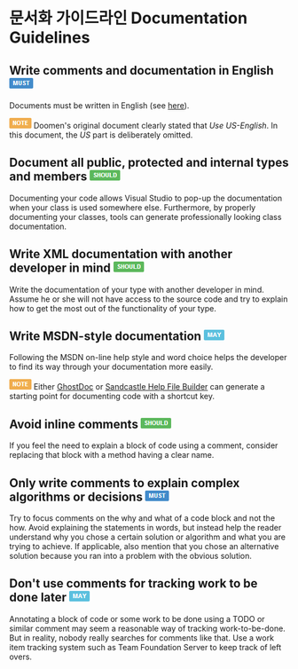# 문서화 가이드라인 Documentation Guidelines #

## Write comments and documentation in English ![](imgs/must.png) ##

Documents must be written in English (see [here](Naming.Guidelines.md#use-english-)).

![NOTE](imgs/note.png) Doomen's original document clearly stated that *Use US-English*. In this document, the *US* part is deliberately omitted.


## Document all public, protected and internal types and members ![](imgs/should.png) ##

Documenting your code allows Visual Studio to pop-up the documentation when your class is used somewhere else. Furthermore, by properly documenting your classes, tools can generate professionally looking class documentation.


## Write XML documentation with another developer in mind ![](imgs/should.png) ##

Write the documentation of your type with another developer in mind. Assume he or she will not have access to the source code and try to explain how to get the most out of the functionality of your type.


## Write MSDN-style documentation ![](imgs/may.png) ##

Following the MSDN on-line help style and word choice helps the developer to find its way through your documentation more easily.
 
![NOTE](imgs/note.png) Either [GhostDoc](http://submain.com/products/ghostdoc.aspx) or [Sandcastle Help File Builder](https://shfb.codeplex.com) can generate a starting point for documenting code with a shortcut key.


## Avoid inline comments ![](imgs/should.png) ##

If you feel the need to explain a block of code using a comment, consider replacing that block with a method having a clear name.


## Only write comments to explain complex algorithms or decisions ![](imgs/must.png) ##

Try to focus comments on the why and what of a code block and not the how. Avoid explaining the statements in words, but instead help the reader understand why you chose a certain solution or algorithm and what you are trying to achieve. If applicable, also mention that you chose an alternative solution because you ran into a problem with the obvious solution.


## Don't use comments for tracking work to be done later ![](imgs/may.png) ##

Annotating a block of code or some work to be done using a TODO or similar comment may seem a reasonable way of tracking work-to-be-done. But in reality, nobody really searches for comments like that. Use a work item tracking system such as Team Foundation Server to keep track of left overs.

